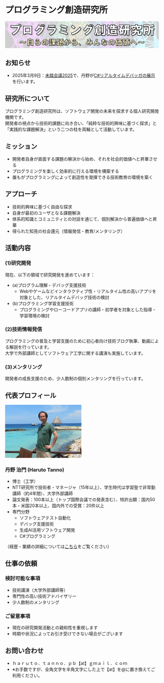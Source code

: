 # プログラミング創造研究所

![ロゴ](images/logo.png)

## お知らせ
- 2025年3月9日：[未踏会議2025](https://www.ipa.go.jp/jinzai/mitou/mitoukaigi/)で、丹野が[C#リアルタイムデバッガの展示](contents/20250309-mitoukaigi/index.md)を行います。

## 研究所について

プログラミング創造研究所は、ソフトウェア開発の未来を探求する個人研究開発機関です。\
開発者の視点から技術的課題に向き合い、「純粋な技術的興味に基づく探求」と「実践的な課題解決」という二つの柱を両輪として活動しています。

## ミッション
- 開発者自身が直面する課題の解決から始め、それを社会的価値へと昇華させる
- プログラミングを楽しく効率的に行える環境を構築する
- 誰もがプログラミングによって創造性を発揮できる技術教育の環境を築く

## アプローチ
- 技術的興味に基づく自由な探求
- 自身が最初のユーザとなる課題解決
- 体系的知識とコミュニティとの対話を通じて、個別解決から普遍価値へと昇華
- 得られた知見の社会還元（情報発信・教育/メンタリング）

## 活動内容
### (1)研究開発
現在、以下の領域で研究開発を進めています：
- (a)プログラム理解・デバッグ支援技術
   - Webやゲームなどインタラクティブ性・リアルタイム性の高いアプリを対象とした、リアルタイムデバッグ技術の検討
- (b)プログラミング学習支援技術
   - プログラミングやローコードアプリの講師・初学者を対象とした指導・学習環境の検討

### (2)技術情報発信
プログラミングの普及と学習支援のために初心者向け技術ブログ執筆、動画による解説を行っています。\
大学で外部講師としてソフトウェア工学に関する講演も実施しています。

### (3)メンタリング
開発者の成長支援のため、少人数制の個別メンタリングを行っています。

## 代表プロフィール

<img src="images/tanno.jpg" alt="写真" title="写真" width="250"/>

### 丹野 治門 (Haruto Tanno)
- 博士（工学）
- NTT研究所で技術者・マネージャ（15年以上）、学生時代は学習塾で非常勤講師（約4年間）、大学外部講師
- 論文発表：100本以上（トップ国際会議での発表含む）、特許出願：国内50本・米国20本以上、国内外での受賞：20件以上
- 専門分野
  - ソフトウェアテスト自動化
  - デバッグ支援技術
  - 生成AI活用ソフトウェア開発
  - C#プログラミング

（経歴・業績の詳細については[こちら](https://haruto8tanno.github.io/)をご覧ください）

## 仕事の依頼
### 検討可能な事項
- 技術講演（大学外部講師等）
- 専門性の高い技術アドバイザリー
- 少人数制のメンタリング

### ご留意事項
- 現在の研究開発活動との親和性を重視します
- 時期や状況によってお引き受けできない場合がございます

## お問い合わせ
- ｈａｒｕｔｏ．ｔａｎｎｏ．ｐｂ【at】ｇｍａｉｌ．ｃｏｍ
- ※お手数ですが、全角文字を半角文字にした上で【at】を@に置き換えてご利用ください。